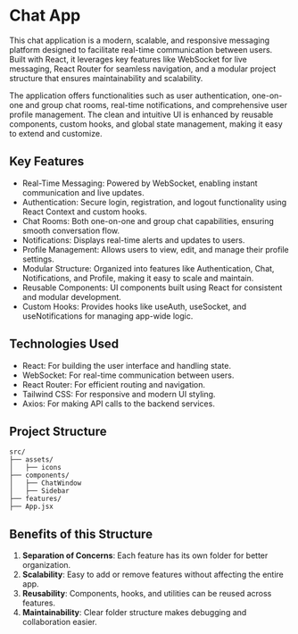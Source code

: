 # **Chat App**

This chat application is a modern, scalable, and responsive messaging platform designed to facilitate real-time communication between users. Built with React, it leverages key features like WebSocket for live messaging, React Router for seamless navigation, and a modular project structure that ensures maintainability and scalability.

The application offers functionalities such as user authentication, one-on-one and group chat rooms, real-time notifications, and comprehensive user profile management. The clean and intuitive UI is enhanced by reusable components, custom hooks, and global state management, making it easy to extend and customize.

## **Key Features**
- Real-Time Messaging: Powered by WebSocket, enabling instant communication and live updates.
- Authentication: Secure login, registration, and logout functionality using React Context and custom hooks.
- Chat Rooms: Both one-on-one and group chat capabilities, ensuring smooth conversation flow.
- Notifications: Displays real-time alerts and updates to users.
- Profile Management: Allows users to view, edit, and manage their profile settings.
- Modular Structure: Organized into features like Authentication, Chat, Notifications, and Profile, making it easy to scale and maintain.
- Reusable Components: UI components built using React for consistent and modular development.
- Custom Hooks: Provides hooks like useAuth, useSocket, and useNotifications for managing app-wide logic.

## **Technologies Used**
- React: For building the user interface and handling state.
- WebSocket: For real-time communication between users.
- React Router: For efficient routing and navigation.
- Tailwind CSS: For responsive and modern UI styling.
- Axios: For making API calls to the backend services.

## **Project Structure**
```
src/
├── assets/
│   ├── icons
├── components/
│   ├── ChatWindow
│   ├── Sidebar
├── features/
├── App.jsx
```

## **Benefits of this Structure**
1. **Separation of Concerns**: Each feature has its own folder for better organization.
2. **Scalability**: Easy to add or remove features without affecting the entire app.
3. **Reusability**: Components, hooks, and utilities can be reused across features.
4. **Maintainability**: Clear folder structure makes debugging and collaboration easier.
